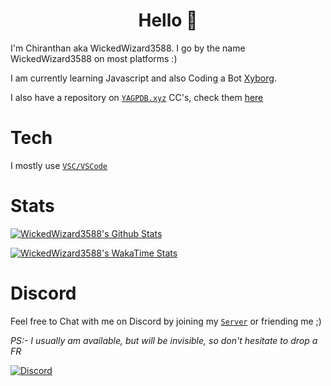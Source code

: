 <h1 align = "center">Hello 👋</h1>

I'm Chiranthan aka WickedWizard3588. I go by the name WickedWizard3588 on most platforms :)

I am currently learning Javascript and also Coding a Bot [Xyborg](https://dsc.gg/invitexyborg).

I also have a repository on [`YAGPDB.xyz`](https://yagpdb.xyz/) CC's, check them [here](https://github.com/WickedWizard3588/YAGPDB-CC)

# Tech

I mostly use [`VSC/VSCode`](https://code.visualstudio.com/)

# Stats

[![WickedWizard3588's Github Stats](https://github-readme-stats.vercel.app/api?username=WickedWizard3588&count_private=true&theme=dark)](https://github.com/WickedWizard3588)

[![WickedWizard3588's WakaTime Stats](https://github-readme-stats.vercel.app/api/wakatime?username=e8c397a1-a854-4330-8f26-3a692c5f6173&layout=compact&theme=dark)](https://github.com/WickedWizard3588)

# Discord

Feel free to Chat with me on Discord by joining my [`Server`](https://dsc.gg/gamerscorner) or friending me ;)

_PS:- I usually am available, but will be invisible, so don't hesitate to drop a FR_

[![Discord](https://discord.c99.nl/widget/theme-3/719421577086894101.png)](https://dsc.gg/gamerscorner)